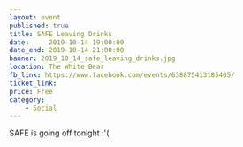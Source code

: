 ```yaml
---
layout: event
published: true
title: SAFE Leaving Drinks
date:     2019-10-14 19:00:00
date_end: 2019-10-14 21:00:00
banner: 2019_10_14_safe_leaving_drinks.jpg
location: The White Bear
fb_link: https://www.facebook.com/events/638875413185405/
ticket_link:
price: Free
category:
    - Social
---
```


SAFE is going off tonight :'(
